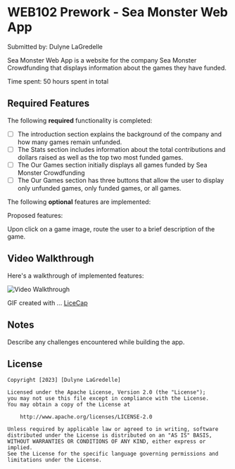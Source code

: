 # WEB102 Prework - Sea Monster Web App

Submitted by: Dulyne LaGredelle

Sea Monster Web App is a website for the company Sea Monster Crowdfunding that displays information about the games they have funded.

Time spent: 50 hours spent in total

## Required Features

The following **required** functionality is completed:

* [ ] The introduction section explains the background of the company and how many games remain unfunded.
* [ ] The Stats section includes information about the total contributions and dollars raised as well as the top two most funded games.
* [ ] The Our Games section initially displays all games funded by Sea Monster Crowdfunding
* [ ] The Our Games section has three buttons that allow the user to display only unfunded games, only funded games, or all games.

The following **optional** features are implemented:

Proposed features:

Upon click on a game image, route the user to a brief description of the game.


## Video Walkthrough

Here's a walkthrough of implemented features:

<img src='https://imgur.com/a/QwL98eX' title='Video Walkthrough' width='' alt='Video Walkthrough' />

<!-- Replace this with whatever GIF tool you used! -->
GIF created with ... <a href= 'https://www.cockos.com/licecap/'> LiceCap </a> 
<!-- Recommended tools:
[Kap](https://getkap.co/) for macOS
[ScreenToGif](https://www.screentogif.com/) for Windows
[peek](https://github.com/phw/peek) for Linux. -->

## Notes

Describe any challenges encountered while building the app.

## License

    Copyright [2023] [Dulyne LaGredelle]

    Licensed under the Apache License, Version 2.0 (the "License");
    you may not use this file except in compliance with the License.
    You may obtain a copy of the License at

        http://www.apache.org/licenses/LICENSE-2.0

    Unless required by applicable law or agreed to in writing, software
    distributed under the License is distributed on an "AS IS" BASIS,
    WITHOUT WARRANTIES OR CONDITIONS OF ANY KIND, either express or implied.
    See the License for the specific language governing permissions and
    limitations under the License.
